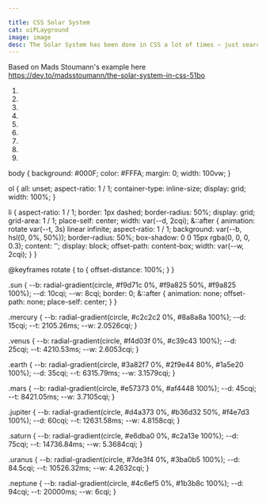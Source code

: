 ```yaml
---

title: CSS Solar System 
cat: uiPLayground
image: image
desc: The Solar System has been done in CSS a lot of times — just search Codepen! So why do it again? Because things get better and simpler — and we can now do a responsive solar system with just a few lines of CSS.
---
```

Based on Mads Stoumann's example here https://dev.to/madsstoumann/the-solar-system-in-css-51bo

<html-code>
<ol>
  <li class="sun"></li>
  <li class="mercury"></li>
  <li class="venus"></li>
  <li class="earth"></li>
  <li class="mars"></li>
  <li class="jupiter"></li>
  <li class="saturn"></li>
  <li class="uranus"></li>
  <li class="neptune"></li>
</ol>
</html-code>

<css-code>
body {
  background: #000F;
  color: #FFFA;
  margin: 0;
  width: 100vw;
}

ol {
  all: unset;
  aspect-ratio: 1 / 1;
  container-type: inline-size;
  display: grid;
  width: 100%;
}

li {
  aspect-ratio: 1 / 1;
  border: 1px dashed;
  border-radius: 50%;
  display: grid;
  grid-area: 1 / 1;
  place-self: center;
  width: var(--d, 2cqi);
  &::after {
    animation: rotate var(--t, 3s) linear infinite;
    aspect-ratio: 1 / 1;
    background: var(--b, hsl(0, 0%, 50%));
    border-radius: 50%;
    box-shadow: 0 0 15px rgba(0, 0, 0, 0.3);
    content: '';
    display: block;
    offset-path: content-box;
    width: var(--w, 2cqi);
  }
}

@keyframes rotate {
  to {
    offset-distance: 100%;
  }
}

.sun {
  --b: radial-gradient(circle, #f9d71c 0%, #f9a825 50%, #f9a825 100%);
  --d: 10cqi;
  --w: 8cqi;
  border: 0;
  &::after {
    animation: none;
    offset-path: none;
    place-self: center;
  }
}

.mercury {
  --b: radial-gradient(circle, #c2c2c2 0%, #8a8a8a 100%);
  --d: 15cqi;
  --t: 2105.26ms;
  --w: 2.0526cqi;
}

.venus {
  --b: radial-gradient(circle, #f4d03f 0%, #c39c43 100%);
  --d: 25cqi;
  --t: 4210.53ms;
  --w: 2.6053cqi;
}

.earth {
  --b: radial-gradient(circle, #3a82f7 0%, #2f9e44 80%, #1a5e20 100%);
  --d: 35cqi;
  --t: 6315.79ms;
  --w: 3.1579cqi;
}

.mars {
  --b: radial-gradient(circle, #e57373 0%, #af4448 100%);
  --d: 45cqi;
  --t: 8421.05ms;
  --w: 3.7105cqi;
}

.jupiter {
  --b: radial-gradient(circle, #d4a373 0%, #b36d32 50%, #f4e7d3 100%);
  --d: 60cqi;
  --t: 12631.58ms;
  --w: 4.8158cqi;
}

.saturn {
  --b: radial-gradient(circle, #e6dba0 0%, #c2a13e 100%);
  --d: 75cqi;
  --t: 14736.84ms;
  --w: 5.3684cqi;
}

.uranus {
  --b: radial-gradient(circle, #7de3f4 0%, #3ba0b5 100%);
  --d: 84.5cqi;
  --t: 10526.32ms;
  --w: 4.2632cqi;
}

.neptune {
  --b: radial-gradient(circle, #4c6ef5 0%, #1b3b8c 100%);
  --d: 94cqi;
  --t: 20000ms;
  --w: 6cqi;
}
</css-code>